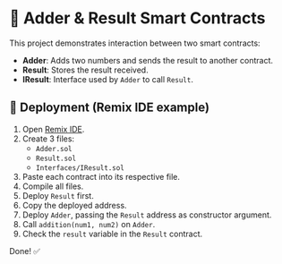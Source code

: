 # 🧮 Adder & Result Smart Contracts

This project demonstrates interaction between two smart contracts:

- **Adder**: Adds two numbers and sends the result to another contract.
- **Result**: Stores the result received.
- **IResult**: Interface used by `Adder` to call `Result`.

## 🔧 Deployment (Remix IDE example)

1. Open [Remix IDE](https://remix.ethereum.org/).
2. Create 3 files:
   - `Adder.sol`
   - `Result.sol`
   - `Interfaces/IResult.sol`
3. Paste each contract into its respective file.
4. Compile all files.
5. Deploy `Result` first.
6. Copy the deployed address.
7. Deploy `Adder`, passing the `Result` address as constructor argument.
8. Call `addition(num1, num2)` on `Adder`.
9. Check the `result` variable in the `Result` contract.

Done! ✅
